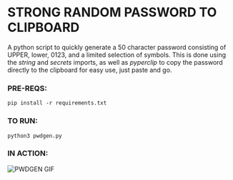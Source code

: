 # STRONG RANDOM PASSWORD TO CLIPBOARD
A python script to quickly generate a 50 character password consisting of UPPER, lower, 0123, and a limited selection of symbols.
This is done using the *string* and *secrets* imports, as well as *pyperclip* to copy the password directly to the clipboard for easy use, just paste and go.

### PRE-REQS:
```
pip install -r requirements.txt
```

### TO RUN:
```
python3 pwdgen.py
```

### IN ACTION:
![PWDGEN GIF](pwdgen.gif)
